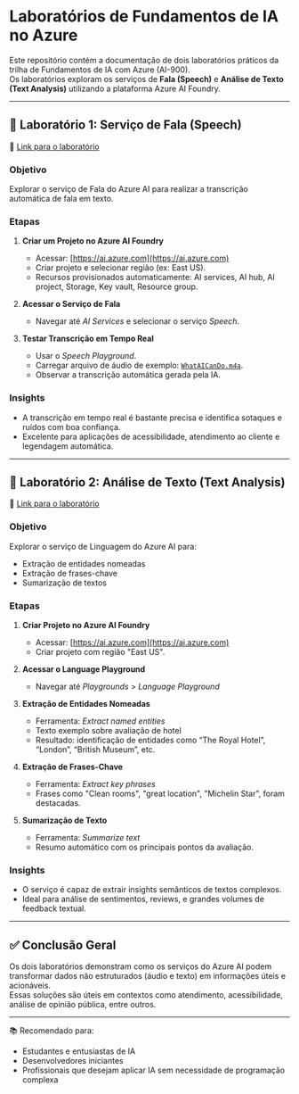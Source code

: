 
# Laboratórios de Fundamentos de IA no Azure

Este repositório contém a documentação de dois laboratórios práticos da trilha de Fundamentos de IA com Azure (AI-900).  
Os laboratórios exploram os serviços de **Fala (Speech)** e **Análise de Texto (Text Analysis)** utilizando a plataforma Azure AI Foundry.

---

## 🧪 Laboratório 1: Serviço de Fala (Speech)

🔗 [Link para o laboratório](https://microsoftlearning.github.io/mslearn-ai-fundamentals/Instructions/Labs/09-speech.html)

### Objetivo
Explorar o serviço de Fala do Azure AI para realizar a transcrição automática de fala em texto.

### Etapas

1. **Criar um Projeto no Azure AI Foundry**
   - Acessar: [https://ai.azure.com](https://ai.azure.com)
   - Criar projeto e selecionar região (ex: East US).
   - Recursos provisionados automaticamente: AI services, AI hub, AI project, Storage, Key vault, Resource group.

2. **Acessar o Serviço de Fala**
   - Navegar até *AI Services* e selecionar o serviço *Speech*.

3. **Testar Transcrição em Tempo Real**
   - Usar o *Speech Playground*.
   - Carregar arquivo de áudio de exemplo: [`WhatAICanDo.m4a`](https://aka.ms/mslearn-speech-files).
   - Observar a transcrição automática gerada pela IA.

### Insights
- A transcrição em tempo real é bastante precisa e identifica sotaques e ruídos com boa confiança.
- Excelente para aplicações de acessibilidade, atendimento ao cliente e legendagem automática.

---

## 🧪 Laboratório 2: Análise de Texto (Text Analysis)

🔗 [Link para o laboratório](https://aka.ms/ai900-text-analysis)

### Objetivo
Explorar o serviço de Linguagem do Azure AI para:
- Extração de entidades nomeadas
- Extração de frases-chave
- Sumarização de textos

### Etapas

1. **Criar Projeto no Azure AI Foundry**
   - Acessar: [https://ai.azure.com](https://ai.azure.com)
   - Criar projeto com região "East US".

2. **Acessar o Language Playground**
   - Navegar até *Playgrounds* > *Language Playground*

3. **Extração de Entidades Nomeadas**
   - Ferramenta: *Extract named entities*
   - Texto exemplo sobre avaliação de hotel
   - Resultado: identificação de entidades como “The Royal Hotel”, “London”, “British Museum”, etc.

4. **Extração de Frases-Chave**
   - Ferramenta: *Extract key phrases*
   - Frases como "Clean rooms", "great location", "Michelin Star", foram destacadas.

5. **Sumarização de Texto**
   - Ferramenta: *Summarize text*
   - Resumo automático com os principais pontos da avaliação.

### Insights
- O serviço é capaz de extrair insights semânticos de textos complexos.
- Ideal para análise de sentimentos, reviews, e grandes volumes de feedback textual.

---

## ✅ Conclusão Geral

Os dois laboratórios demonstram como os serviços do Azure AI podem transformar dados não estruturados (áudio e texto) em informações úteis e acionáveis.  
Essas soluções são úteis em contextos como atendimento, acessibilidade, análise de opinião pública, entre outros.

---

📚 Recomendado para:
- Estudantes e entusiastas de IA
- Desenvolvedores iniciantes
- Profissionais que desejam aplicar IA sem necessidade de programação complexa
